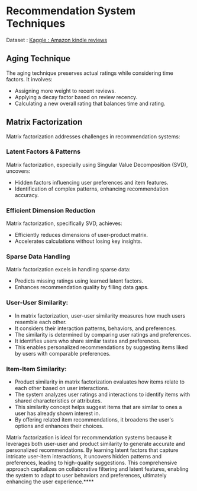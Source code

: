 # Recommendation System Techniques

Dataset : [Kaggle : Amazon kindle reviews](https://www.kaggle.com/datasets/bharadwaj6/kindle-reviews)

## Aging Technique

The aging technique preserves actual ratings while considering time factors. It involves:

- Assigning more weight to recent reviews.
- Applying a decay factor based on review recency.
- Calculating a new overall rating that balances time and rating.

## Matrix Factorization

Matrix factorization addresses challenges in recommendation systems:

### Latent Factors & Patterns

Matrix factorization, especially using Singular Value Decomposition (SVD), uncovers:

- Hidden factors influencing user preferences and item features.
- Identification of complex patterns, enhancing recommendation accuracy.

### Efficient Dimension Reduction

Matrix factorization, specifically SVD, achieves:

- Efficiently reduces dimensions of user-product matrix.
- Accelerates calculations without losing key insights.

### Sparse Data Handling

Matrix factorization excels in handling sparse data:

- Predicts missing ratings using learned latent factors.
- Enhances recommendation quality by filling data gaps.


### User-User Similarity:
  - In matrix factorization, user-user similarity measures how much users resemble each other.
  - It considers their interaction patterns, behaviors, and preferences.
  - The similarity is determined by comparing user ratings and preferences.
  - It identifies users who share similar tastes and preferences.
  - This enables personalized recommendations by suggesting items liked by users with comparable preferences.


### Item-Item Similarity:

- Product similarity in matrix factorization evaluates how items relate to each other based on user interactions.
- The system analyzes user ratings and interactions to identify items with shared characteristics or attributes.
- This similarity concept helps suggest items that are similar to ones a user has already shown interest in.
- By offering related item recommendations, it broadens the user's options and enhances their choices.




Matrix factorization is ideal for recommendation systems because it leverages both user-user and product similarity to generate accurate and personalized recommendations. By learning latent factors that capture intricate user-item interactions, it uncovers hidden patterns and preferences, leading to high-quality suggestions. This comprehensive approach capitalizes on collaborative filtering and latent features, enabling the system to adapt to user behaviors and preferences, ultimately enhancing the user experience.****
